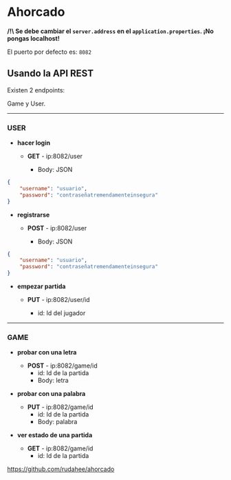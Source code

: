 # Ahorcado

**/!\ Se debe cambiar el `server.address` en el `application.properties`. ¡No pongas localhost!**

El puerto por defecto es: `8082`

## Usando la API REST

Existen 2 endpoints:

Game y User.

----

### **USER**

- **hacer login**
	- **GET** - ip:8082/user

        - Body: JSON
```json
{
	"username": "usuario",
	"password": "contraseñatremendamenteinsegura"
}
```
- **registrarse**
	- **POST** - ip:8082/user

        - Body: JSON
```json
{
	"username": "usuario",
	"password": "contraseñatremendamenteinsegura"
}
```
- **empezar partida**
	- **PUT** - ip:8082/user/id

        - id: Id del jugador

---

### **GAME**
- **probar con una letra**
	- **POST** - ip:8082/game/id
        - id: Id de la partida
        - Body: letra

- **probar con una palabra**
	- **PUT** - ip:8082/game/id
        - id: Id de la partida
        - Body: palabra

- **ver estado de una partida**
	- **GET** - ip:8082/game/id
        - id: Id de la partida



https://github.com/rudahee/ahorcado